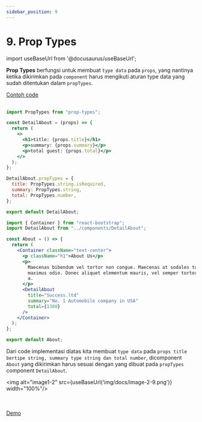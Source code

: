 ```yaml
---
sidebar_position: 9
---
```


# 9. Prop Types

import useBaseUrl from '@docusaurus/useBaseUrl';

**Prop Types** berfungsi untuk membuat `type data` pada `props`, yang nantinya ketika dikirimkan pada `component` harus mengikuti aturan type data yang sudah ditentukan dalam `propTypes`.

<a class="btn-example-code" href="https://github.com/demo-dumbways/ebook-code-results-stage-2/tree/9-frontend-react-js-advance/src">
Contoh code
</a>

<br />
<br />

```jsx title=components/DetailAbout.js {1,6-8,13-17}
import PropTypes from "prop-types";

const DetailAbout = (props) => {
  return (
    <>
      <h1>title: {props.title}</h1>
      <p>summary: {props.summary}</p>
      <p>total guest: {props.total}</p>
    </>
  );
};

DetailAbout.propTypes = {
  title: PropTypes.string.isRequired,
  summary: PropTypes.string,
  total: PropTypes.number,
};

export default DetailAbout;
```

```jsx title=pages/About.js {2,13-17}
import { Container } from "react-bootstrap";
import DetailAbout from "../components/DetailAbout";

const About = () => {
  return (
    <Container className="text-center">
      <p className="h1">About Us</p>
      <p>
        Maecenas bibendum vel tortor non congue. Maecenas at sodales turpis, id
        maximus odio. Donec aliquet elementum mauris, vel semper tortor ultrices
        a.
      </p>
      <DetailAbout
        title="Success.ltd"
        summary="No. 1 Automobile company in USA"
        total={1300}
      />
    </Container>
  );
};

export default About;
```

Dari code implementasi diatas kita membuat `type data` pada `props title bertipe string, summary type string dan total number`, dicomponent `About` yang dikirimkan harus sesuai dengan yang dibuat pada `propTypes` component `DetailAbout`.

<img alt="image1-2" src={useBaseUrl('img/docs/image-2-9.png')} width="100%"/>

<br />
<br />

<div>
<a class="btn-demo" href="https://ebook-code-results-stage-2-git-3-frontend-37d2af-demo-dumbways.vercel.app/">
Demo
</a>
</div>
